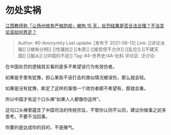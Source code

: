 # 勿处实祸
[江西教师称「让扬州放弃严格防疫」被拘 15 天，处罚结果是否合法合理？不当言论该如何界定？](https://www.zhihu.com/question/479240905/answer/2056698459)

> Author: #0-Anonymity
> Last update: [发布于 2021-08-13]
> Link: [[评论冰箱]] [[棱角分明]] [[性骚扰]] [[本质]] [[接受但不允许]] [[乱伦]] [[不建天国]] [[服从]] [[中国的不足]]
> Tag: #4-世界史/4A-社科
> 评论区:
> 泛讨论:

在中国处罚的逻辑其实看的是多不希望该行为有效仿者。

如果是手里有犹豫，担心某些不该打击的类似情况被误伤，那么就会轻。

如果是没有犹豫，断定了这样的事情一个效仿者都不希望有，那就会重。

所以中国才有这个口头禅“如果人人都像你这样”。

这句口头禅里蕴含了中国司法的传统宗旨，不管你认同不认同，建议你做事之前多思考，不要不当回事。

你要的是达成你的目的，不是赌气。
